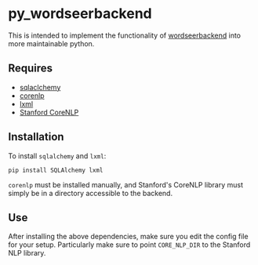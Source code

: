 py_wordseerbackend
==================

This is intended to implement the functionality of
[wordseerbackend](https://bitbucket.org/silverasm/wordseerbackend/overview) into 
more maintainable python.

Requires
--------
* [sqlaclchemy](http://www.sqlalchemy.org/)
* [corenlp](https://github.com/silverasm/stanford-corenlp-python)
* [lxml](http://lxml.de/)
* [Stanford CoreNLP](http://nlp.stanford.edu/software/corenlp.shtml)

Installation
------------

To install `sqlalchemy` and `lxml`:

`pip install SQLAlchemy lxml`

`corenlp` must be installed manually, and Stanford's CoreNLP library must simply
be in a directory accessible to the backend.

Use
---

After installing the above dependencies, make sure you edit the config file
for your setup. Particularly make sure to point `CORE_NLP_DIR` to the Stanford
NLP library.
